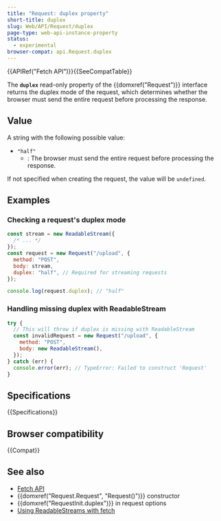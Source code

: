 ```yaml
---
title: "Request: duplex property"
short-title: duplex
slug: Web/API/Request/duplex
page-type: web-api-instance-property
status:
  - experimental
browser-compat: api.Request.duplex
---
```


{{APIRef("Fetch API")}}{{SeeCompatTable}}

The **`duplex`** read-only property of the {{domxref("Request")}} interface returns the duplex mode of the request, which determines whether the browser must send the entire request before processing the response.

## Value

A string with the following possible value:

- `"half"`
  - : The browser must send the entire request before processing the response.

If not specified when creating the request, the value will be `undefined`.

## Examples

### Checking a request's duplex mode

```js
const stream = new ReadableStream({
  /* ... */
});
const request = new Request("/upload", {
  method: "POST",
  body: stream,
  duplex: "half", // Required for streaming requests
});

console.log(request.duplex); // "half"
```

### Handling missing duplex with ReadableStream

```js
try {
  // This will throw if duplex is missing with ReadableStream
  const invalidRequest = new Request("/upload", {
    method: "POST",
    body: new ReadableStream(),
  });
} catch (err) {
  console.error(err); // TypeError: Failed to construct 'Request'
}
```

## Specifications

{{Specifications}}

## Browser compatibility

{{Compat}}

## See also

- [Fetch API](/en-US/docs/Web/API/Fetch_API)
- {{domxref("Request.Request", "Request()")}} constructor
- {{domxref("RequestInit.duplex")}} in request options
- [Using ReadableStreams with fetch](/en-US/docs/Web/API/Streams_API/Using_readable_streams#streams_with_fetch)
